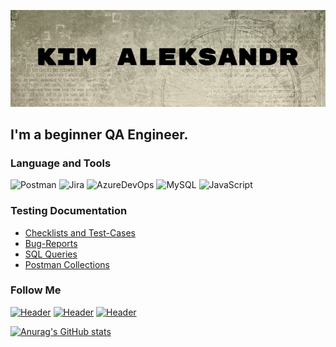 [![Header](https://github.com/trustq/trustq/blob/main/assets/headerlogo.jpg)](https://github.com/trustq)
## I'm a beginner QA Engineer.  


### Language and Tools
![Postman](https://img.shields.io/badge/-Postman-090909?style=flat-square&logo=postman&Color=FF6600)
![Jira](https://img.shields.io/badge/-Jira-090909?style=flat-square&logo=jira&Color=9939a3)
![AzureDevOps](https://img.shields.io/badge/-Azuredevops-090909?style=flat-square&logo=Azuredevops&Color=4F7DB3)
![MySQL](https://img.shields.io/badge/-MySQL-090909?style=flat-square&logo=mysql&Color=#008080)
![JavaScript](https://img.shields.io/badge/-JavaScript-090909?style=flat-square&logo=JavaScript&Color=E9D54D)

### Testing Documentation

- [Checklists and Test-Cases](https://github.com/trustq/Checklists-and-Test-Cases)
- [Bug-Reports](https://github.com/trustq/Bug-Reports)
- [SQL Queries](https://github.com/trustq/SQL-Queries)
- [Postman Collections](https://github.com/trustq/Postman-Collections)

### Follow Me
[![Header](https://img.shields.io/badge/Vkontakte-090909?style=for-the-badge&logo=Vk&logoColor=4F7DB3)](https://vk.com/trustq)
[![Header](https://img.shields.io/badge/Instagram-090909?style=for-the-badge&logo=instagram&logoColor=9939a3)](https://www.instagram.com/theblegh)
[![Header](https://img.shields.io/badge/Telegram-090909?style=for-the-badge&logo=telegram&logoColor=31a5db)](https://t.me/meshugahhsux)

[![Anurag's GitHub stats](https://github-readme-stats.vercel.app/api?username=trustq)](https://github.com/trustq/github-readme-stats)
